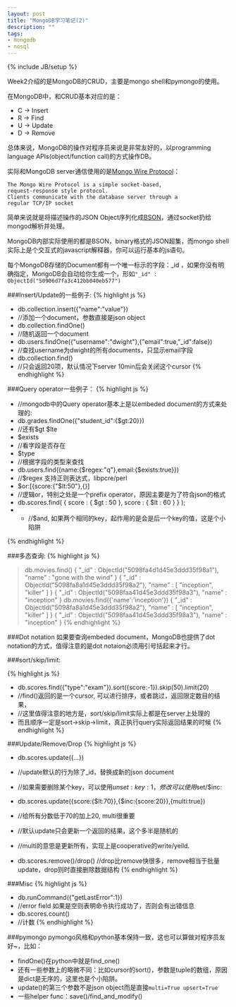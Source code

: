 ```yaml
---
layout: post
title: "MongoDB学习笔记(2)"
description: ""
tags:
- mongodb
- nosql
---
```

{% include JB/setup %}

Week2介绍的是MongoDB的CRUD，主要是mongo shell和pymongo的使用。

在MongoDB中，和CRUD基本对应的是：

* C -> Insert
* R -> Find
* U -> Update
* D -> Remove

总体来说，MongoDB的操作对程序员来说是非常友好的，以programming language APIs(object/function call)的方式操作DB。

实际和MongoDB server通信使用的是[Mongo Wire Protocol](http://www.mongodb.org/display/DOCS/Mongo+Wire+Protocol)：

	The Mongo Wire Protocol is a simple socket-based,
	request-response style protocol.
	Clients communicate with the database server through a 
	regular TCP/IP socket

简单来说就是将描述操作的JSON Object序列化成[BSON](http://bsonspec.org/)，通过socket扔给mongod解析并处理。

MongoDB内部实际使用的都是BSON，binary格式的JSON超集，而mongo shell实际上是个交互式的javascript解释器，你可以运行基本的js语句。

每个MongoDB存储的Document都有一个唯一标示的字段：_id ，如果你没有明确指定，MongoDB会自动给你生成一个，形如`"_id" : ObjectId("50906d7fa3c412bb040eb577")`

###Insert/Update的一些例子:
{% highlight js %}
* db.collection.insert({"name":"value"})
* //添加一个document，参数直接是json object
* db.collection.findOne()
* //随机返回一个document
* db.users.findOne({"username":"dwight"},{"email":true,"_id":false})
* //查找username为dwight的所有documents，只显示email字段
* db.collection.find()
* //只会返回20项，默认情况下server 10min后会关闭这个cursor
{% endhighlight %}

###Query operator一些例子：
{% highlight js %}
* //mongodb中的Query operator基本上是以embeded document的方式来处理的:
* db.grades.findOne({"student_id":{$gt:20}})
* //还有$gt $lte
* $exists
* //看字段是否存在
* $type
* //根据字段的类型来查找
* db.users.find({name:{$regex:"q"},email:{$exists:true}})
* //$regex 支持正则表达式，libpcre/perl
* $or:[{score:{"$lt:50"},{}]
* //逻辑or，特别之处是一个prefix operator，原因主要是为了符合json的格式
* db.scores.find( { score : { $gt : 50 }, score : { $lt : 60 } } );
* - //$and, 如果两个相同的key，起作用的是会是后一个key的值，这是个小陷阱

{% endhighlight %}

###多态查询:
{% highlight js %}
> db.movies.find()
{ "_id" : ObjectId("5098fa4d1d45e3ddd35f98a1"), "name" : "gone with the wind" }
{ "_id" : ObjectId("5098fa8a1d45e3ddd35f98a2"), "name" : [ "inception", "killer" ] }
{ "_id" : ObjectId("5098faa41d45e3ddd35f98a3"), "name" : "inception" }
> db.movies.find({'name':'inception'})
{ "_id" : ObjectId("5098fa8a1d45e3ddd35f98a2"), "name" : [ "inception", "killer" ] }
{ "_id" : ObjectId("5098faa41d45e3ddd35f98a3"), "name" : "inception" }
{% endhighlight %}

###Dot notation
如果要查询embeded document，MongoDB也提供了dot notation的方式，值得注意的是dot notaion必须用引号括起来才行。

###sort/skip/limit:

{% highlight js %}

* db.scores.find({"type":"exam"}).sort({score:-1}).skip(50).limit(20)
* //find()返回的是一个cursor, 可以进行排序，或者跳过，返回限定数目的结果，
* //这里值得注意的地方是，sort/skip/limit实际上都是在server上处理的
* 而且顺序一定是sort->skip->limit，真正执行query实际返回结果的时候
{% endhighlight %}

###Update/Remove/Drop
{% highlight js %}

* db.scores.update({…})
* //update默认的行为除了_id，替换成新的json document
* //如果需要删除某个key，可以使用$unset:{key:1}，修改可以使用$set/$inc:

* db.scores.update({score:{$lt:70}},{$inc:{score:20}},{multi:true})
* //给所有分数低于70的加上20, multi很重要  
* //默认update只会更新一个返回的结果，这个多半是随机的  
* //multi的意思是更新所有，实现上是cooperative的write/yeild.

* db.scores.remove()/drop() 
//drop比remove快很多，remove相当于批量update，drop则时直接删除数据结构
{% endhighlight %}


###Misc
{% highlight js %}

* db.runCommand({"getLastError":1})
* //error field 如果是空则表明命令执行成功了，否则会有出错信息
* db.scores.count()
* //计数
{% endhighlight %}

###pymongo
pymongo风格和python基本保持一致，这也可以算做对程序员友好~，比如：

* findOne()在python中就是find_one()
* 还有一些参数上的略微不同：比如cursor的sort()，参数是tuple的数组，原因是dict是无序的，这里也是个小陷阱。
* update()的第三个参数不是json object而是直接`multi=True upsert=True`
* 一些helper func：save()/find_and_modify()	
